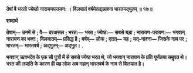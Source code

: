 **तेषां वै भरतो ज्येष्ठो नारायणपरायण: ।** **विलयातं वर्षमेतद्यन्नाश्ना भारतमद्भुतम् ॥ १७॥** 

**शब्दार्थ** 

**तेषाम्—** **उनमें से** **; वै—** **दरअसल** **; भरत:—** **भरत** **; ज्येष्ठ:—** **सबसे बड़ा** **; नारायण-परायण:—** **भगवान् नारायण का भक्त** **;** **विलयातम्—** **प्रसिद्ध है** **; वर्षम्—** **लोक** **; एतत्—** **यह** **; यत्-नाश्ना—** **जिसके नाम पर** **; भारतम्—** **भारतवर्ष** **; अद्भुतम्—** **अद्भुत।** **.** 

**भगवान् ऋषभदेव के एक सौ पुत्रों में से सबसे ज्येष्ठ भरत थे, जो भगवान् नारायण के प्रति** **पूर्णतया समॢपत थे। भरत की लयाति के कारण ही यह लोक अब महान् भारतवर्ष के नाम से** **विलयात है।** 